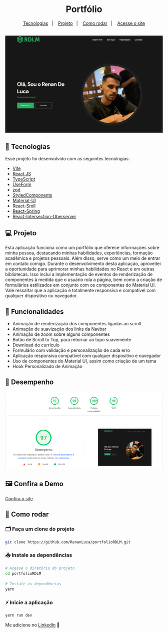 <h1 align="center">
Portfólio
</h1>
<p align="center">
  <a href="#-tecnologias">Tecnologias</a>&nbsp;&nbsp;&nbsp;|&nbsp;&nbsp;&nbsp;
  <a href="#-projeto">Projeto</a>&nbsp;&nbsp;&nbsp;|&nbsp;&nbsp;&nbsp;
  <a href="#-como-rodar">Como rodar</a>&nbsp;&nbsp;&nbsp;|&nbsp;&nbsp;&nbsp;
  <a href="https://portfolio-rdlm.vercel.app" target="_blank">Acesse o site</a>
</p>

<br>

<img src="/public/assets/preview.png">



## 🚀 Tecnologias

Esse projeto foi desenvolvido com as seguintes tecnologias:

- [Vite](https://vitejs.dev/)
- [React JS](https://pt-br.reactjs.org/)
- [TypeScript](https://www.typescriptlang.org/)
- [UseForm](https://react-hook-form.com/docs/useform)
- [zod](https://zod.dev)
- [StyledComponents](https://styled-components.com/)
- [Material-UI](https://mui.com/material-ui/)
- [React-Sroll](https://www.npmjs.com/package/react-scroll)
- [React-Spring](https://www.react-spring.dev/)
- [React-Intersection-Oberserver](https://www.npmjs.com/package/react-intersection-observer)

## 💻 Projeto

<p>
Esta aplicação funciona como um portfólio que oferece informações sobre minha pessoa, destacando minhas habilidades, experiências, formação acadêmica e projetos pessoais. Além disso, serve como um meio de entrar em contato comigo. Durante o desenvolvimento desta aplicação, aproveitei a oportunidade para aprimorar minhas habilidades no React e em outras bibliotecas. Isso inclui a implementação de eventos de renderização de componentes à medida que o usuário rola a página, bem como a criação de formulários estilizados em conjunto com os componentes do Material UI. Vale ressaltar que a aplicação é totalmente responsiva e compatível com qualquer dispositivo ou navegador.
</p>

## 🧱 Funcionalidades
<ul>
<li>Animação de renderização dos componentes ligadas ao scroll</li>
<li>Animação de suavização dos links da Navbar</li>
<li>Animação de zoom sobre alguns componentes</li>
<li>Botão de Scroll to Top, para retornar ao topo suavemente</li>
<li>Download do currículo</li>
<li>Formulário com validação e personalização de cada erro</li>
<li>Aplicação responsiva compatível com qualquer dispositivo e navegador</li>
<li>Uso de componentes do Material UI, assim como criação de um tema</li>
<li>Hook Personalizado de Animação</li>
</ul>

## 🚀 Desempenho 
<img src="public/assets/acessibilidade.png"></img>

##  🖼 Confira a Demo

<p> <a href="https://portfolio-rdlm.vercel.app" target="_blank"> Confira o site </a> </p>

## 🔧 Como rodar

### 🗂 Faça um clone do projeto

```bash
git clone https://github.com/RenanLuca/portfolioRDLM.git
```

### 📥 Instale as dependências
```bash
# Acesse o diretório do projeto
cd portfolioRDLM

# Instale as dependências
yarn 
```

### ⚡ Inicie a aplicação
```bash
yarn run dev
```

Me adicione no [LinkedIn](https://www.linkedin.com/in/renanLuca/) :wave:
